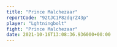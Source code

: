 ```yaml
---
title: "Prince Malchezaar"
reportCode: "92tJC1P8zdqrZ43p"
player: "Lghtningbolt"
fight: "Prince Malchezaar"
date: 2021-10-16T13:08:36.936000+00:00
---
```


